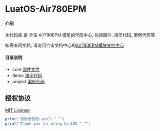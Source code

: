 # LuatOS-Air780EPM

#### 介绍

本代码库 是 合宙 Air780EPM 模组的代码中心, 包括固件, 演示代码, 案例代码等

如需查阅文档, 请访问合宙文档中心的[Air780EPM模块文档中心](https://docs.openluat.com/air780epm/)

#### 目录说明

* core  [固件文件](core/)
* demo  [演示代码](demo/)
* project  [案例代码](project/)

## 授权协议

[MIT License](LICENSE)

```lua
print("感谢您使用LuatOS ^_^")
print("Thank you for using LuatOS ^_^")
```

